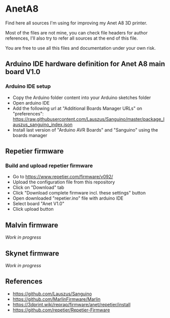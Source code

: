 # AnetA8

Find here all sources I'm using for improving my Anet A8 3D printer.

Most of the files are not mine, you can check file headers for author references, I'll also try to refer all sources at the end of this file.

You are free to use all this files and documentation under your own risk.

## Arduino IDE hardware definition for Anet A8 main board V1.0

### Arduino IDE setup
- Copy the Arduino folder content into your Arduino sketches folder
- Open arduino IDE
- Add the following url at "Additional Boards Manager URLs" on "preferences": https://raw.githubusercontent.com/Lauszus/Sanguino/master/package_lauszus_sanguino_index.json
- Install last version of "Arduino AVR Boards" and "Sanguino" using the boards manager

## Repetier firmware

### Build and upload repetier firmware
- Go to https://www.repetier.com/firmware/v092/
- Upload the configuration file from this repository
- Click on "Download" tab
- Click "Download complete firmware incl. these settings" button
- Open downloaded "repetier.ino" file with arduino IDE
- Select board "Anet V1.0"
- Click upload button

## Malvin firmware
*Work in progress*

## Skynet firmware
*Work in progress*

## References
- https://github.com/Lauszus/Sanguino
- https://github.com/MarlinFirmware/Marlin
- https://3dprint.wiki/reprap/firmware/anet/repetier/install
- https://github.com/repetier/Repetier-Firmware
